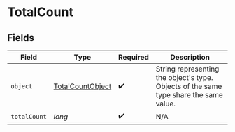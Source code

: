 # TotalCount


## Fields

| Field                                                                                  | Type                                                                                   | Required                                                                               | Description                                                                            |
| -------------------------------------------------------------------------------------- | -------------------------------------------------------------------------------------- | -------------------------------------------------------------------------------------- | -------------------------------------------------------------------------------------- |
| `object`                                                                               | [TotalCountObject](../../models/components/TotalCountObject.md)                        | :heavy_check_mark:                                                                     | String representing the object's type. Objects of the same type share the same value.<br/> |
| `totalCount`                                                                           | *long*                                                                                 | :heavy_check_mark:                                                                     | N/A                                                                                    |
